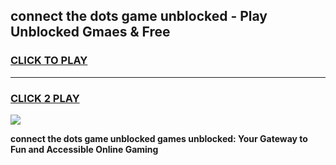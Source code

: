 
## connect the dots game unblocked - Play Unblocked Gmaes & Free
<h3>
<a href="https://premium.freeplayer.one?title=connect_the_dots_game_unblocked&ref=20F">CLICK TO PLAY</a></h3>
<hr>

<h3>
<a href="https://premium.freeplayer.one?title=connect_the_dots_game_unblocked&ref=20F">CLICK 2 PLAY</a>
  
</h3>

<a href="https://premium.freeplayer.one?title=connect_the_dots_game_unblocked&ref=20F/"><img src="https://clearcache.store/games.png"></a>


**connect the dots game unblocked games unblocked: Your Gateway to Fun and Accessible Online Gaming**
